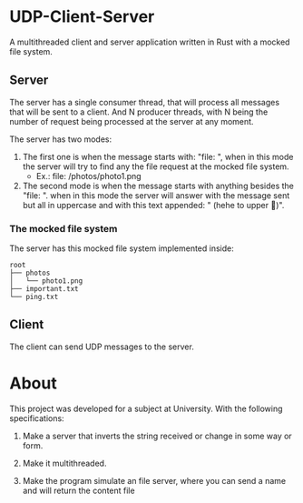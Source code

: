 # UDP-Client-Server

A multithreaded client and server application written in Rust with a
mocked file system.

## Server

The server has a single consumer thread, that will process all messages that will
be sent to a client. And N producer threads, with N being the number of request being
processed at the server at any moment.

The server has two modes:

1. The first one is when the message starts with: "file: ", when in this mode the server will try to find any the file
   request at the mocked file system.
    * Ex.: file: /photos/photo1.png
2. The second mode is when the message starts with anything besides the "file: ". when in this mode
   the server will answer with the message sent but all in uppercase and with this text appended:
   " (hehe to upper 🤖)".

### The mocked file system

The server has this mocked file system implemented inside:

```
root
├── photos
│   └── photo1.png
├── important.txt
└── ping.txt
```

## Client

The client can send UDP messages to the server.

# About

This project was developed for a subject at University. With the following specifications:

1. Make a server that inverts the string received or change in some way or form.

2. Make it multithreaded.

3. Make the program simulate an file server, where you can send a name and will return the content file

